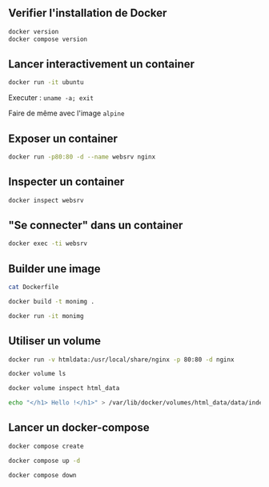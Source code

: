 
## Verifier l'installation de Docker

```bash
docker version
docker compose version
```

## Lancer interactivement un container

```bash
docker run -it ubuntu
```

Executer :  `uname -a; exit`

Faire de même avec l'image `alpine`


## Exposer un container

```bash
docker run -p80:80 -d --name websrv nginx
```

## Inspecter un container

```bash
docker inspect websrv
```

## "Se connecter" dans un container

```bash
docker exec -ti websrv
```

## Builder une image

```bash
cat Dockerfile
```

```bash
docker build -t monimg .
```

```bash
docker run -it monimg
```

## Utiliser un volume

```bash
docker run -v htmldata:/usr/local/share/nginx -p 80:80 -d nginx
```

```bash
docker volume ls
```

```bash
docker volume inspect html_data
```

```bash
echo "</h1> Hello !</h1>" > /var/lib/docker/volumes/html_data/data/index.html
```

## Lancer un docker-compose

```bash
docker compose create
```

```bash
docker compose up -d
```

```bash
docker compose down
```
